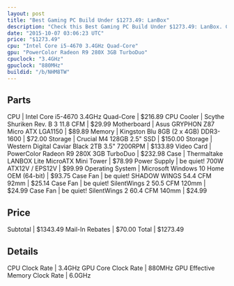 ```yaml
---
layout: post
title: "Best Gaming PC Build Under $1273.49: LanBox"
description: "Check this Best Gaming PC Build Under $1273.49: LanBox. CPU: Intel Core i5-4670 3.4GHz Quad-Core, CPU Cooler: Scythe Shuriken Rev. B 3 11.8 CFM, Motherboard: Asus GRYPHON "
date: "2015-10-07 03:06:23 UTC"
price: "$1273.49"
cpu: "Intel Core i5-4670 3.4GHz Quad-Core"
gpu: "PowerColor Radeon R9 280X 3GB TurboDuo"
cpuclock: "3.4GHz"
gpuclock: "880MHz"
buildid: "/b/NHM8TW"
---
```


## Parts

CPU | Intel Core i5-4670 3.4GHz Quad-Core | $216.89
CPU Cooler | Scythe Shuriken Rev. B 3 11.8 CFM | $29.99
Motherboard | Asus GRYPHON Z87 Micro ATX LGA1150 | $89.89
Memory | Kingston Blu 8GB (2 x 4GB) DDR3-1600 | $72.00
Storage | Crucial M4 128GB 2.5" SSD | $150.00
Storage | Western Digital Caviar Black 2TB 3.5" 7200RPM | $133.89
Video Card | PowerColor Radeon R9 280X 3GB TurboDuo | $232.98
Case | Thermaltake LANBOX Lite MicroATX Mini Tower | $78.99
Power Supply | be quiet! 700W ATX12V / EPS12V | $99.99
Operating System | Microsoft Windows 10 Home OEM (64-bit) | $93.75
Case Fan | be quiet! SHADOW WINGS 54.4 CFM 92mm | $25.14
Case Fan | be quiet! SilentWings 2 50.5 CFM 120mm | $24.99
Case Fan | be quiet! SilentWings 2 60.4 CFM 140mm | $24.99

## Price

Subtotal | $1343.49
Mail-In Rebates | $70.00
Total | $1273.49

## Details

CPU Clock Rate | 3.4GHz
GPU Core Clock Rate | 880MHz
GPU Effective Memory Clock Rate | 6.0GHz